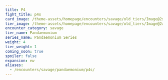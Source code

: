 ```yaml
---
title: P4
fight_title: p4s
card_image: /theme-assets/homepage/encounters/savage/old_tiers/Image@2x.png
tier_image: /theme-assets/homepage/encounters/savage/old_tiers/Image@2x.png
encounter_category: savage
tier_name: Pandaemonium
series_name: Pandaemonium Series
weight: 4
tier_weight: 1
coming_soon: true
spoiler: false
expansion: ew
aliases:
  - /encounters/savage/pandaemonium/p4s/
---
```

